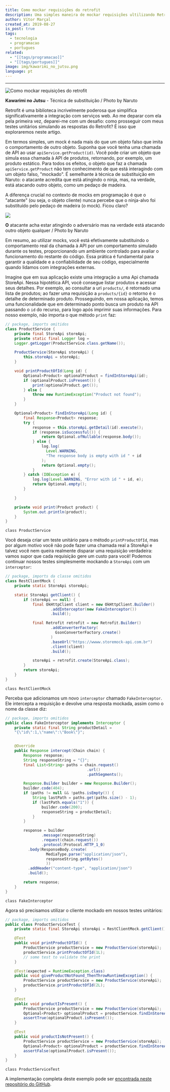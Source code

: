 ```yaml
---
title: Como mockar requisições do retrofit
description: Uma simples maneira de mockar requisições ultilizando Retrofit, OkHttp e continuar com seus testes unitários.
author: Vítor Marçal
created_at: 2019-08-27
is_post: true
tags:
  - tecnologia
  - programacao
  - portugues
related:
  - "[[tags/programacao]]"
  - "[[tags/portugues]]"
image: img/kawarimi_no_jutsu.png
language: pt
---
```

---
![Como mockar requisições do retrofit](img/kawarimi_no_jutsu.png)

__Kawarimi no Jutsu__ - Técnica de substituição / Photo by Naruto

Retrofit é uma biblioteca incrivelmente poderosa que simplifica significativamente a integração com serviços web. Ao me deparar com ela pela primeira vez, deparei-me com um desafio: como prosseguir com meus testes unitários simulando as respostas do Retrofit? É isso que exploraremos neste artigo.

Em termos simples, um mock é nada mais do que um objeto falso que imita o comportamento de outro objeto. Suponha que você tenha uma chamada de API ao usar `apiService.getProduct(id)`. Você pode criar um objeto que simula essa chamada à API de produtos, retornando, por exemplo, um produto estático. Para todos os efeitos, o objeto que faz a chamada `apiService.getProduct` não tem conhecimento de que está interagindo com um objeto falso, "mockado". É semelhante à técnica de substituição em Naruto: o atacante acredita que está atingindo o ninja, mas, na verdade, está atacando outro objeto, como um pedaço de madeira.

A diferença crucial no contexto de mocks em programação é que o "atacante" (ou seja, o objeto cliente) nunca percebe que o ninja-alvo foi substituído pelo pedaço de madeira (o mock). Ficou claro?

![](https://www.marcal.dev/content/images/2023/12/Kawarimi_no_Jutsu.webp)

__O__ atacante acha estar atingindo o adversário mas na verdade está atacando outro objeto qualquer / Photo by Naruto

Em resumo, ao utilizar mocks, você está efetivamente substituindo o comportamento real da chamada à API por um comportamento simulado durante os testes, proporcionando um ambiente controlado para avaliar o funcionamento do restante do código. Essa prática é fundamental para garantir a qualidade e a confiabilidade de seu código, especialmente quando lidamos com integrações externas.

Imagine que em sua aplicação existe uma integração a uma Api chamada StoreApi. Nessa hipotética API, você consegue listar produtos e acessar seus detalhes. Por exemplo, ao consultar a uri `products/`, é retornado uma lista de produtos; ao fazer uma requisição a `products/{id}` o retorno é o detalhe de determinado produto. Prosseguindo, em nossa aplicação, temos uma funcionalidade que em determinado ponto busca um produto na API passando o `id` do recurso, para logo após imprimir suas informações. Para nosso exemplo, não importa o que método `print` faz:

```java
// package, imports omitidos
class ProductService {
    private final StoreApi storeApi;
    private static final Logger log =
    Logger.getLogger(ProductService.class.getName());

    ProductService(StoreApi storeApi) {
        this.storeApi = storeApi;
    }

    void printProductOfId(Long id) {
        Optional<Product> optionalProduct = findInStoreApi(id);
        if (optionalProduct.isPresent()) {
            print(optionalProduct.get());
        } else {
            throw new RuntimeException("Product not found");
        }
    }

    Optional<Product> findInStoreApi(Long id) {
        final Response<Product> response;
        try {
            response = this.storeApi.getDetail(id).execute();
            if (response.isSuccessful()) {
                return Optional.ofNullable(response.body());
            } else {
                log.log(
                  Level.WARNING,
                  "The response body is empty with id " + id
                );
                return Optional.empty();
            }
        } catch (IOException e) {
            log.log(Level.WARNING, "Error with id " + id, e);
            return Optional.empty();
        }

    }

    private void print(Product product) {
        System.out.println(product);
    }
}


```


`class ProductService`

Você deseja criar um teste unitário para o método `printProductOfId`, mas por algum motivo você não pode fazer uma chamada real a StoreApi e talvez você nem queira realmente disparar uma requisição verdadeira: vamos supor que cada requisição gere um custo para você! Podemos continuar nossos testes simplesmente mockando a `StoreApi` com um `interceptor`:

```java
// package, imports da classe omitidos
class RestClientMock {
    private static StoreApi storeApi;

    static StoreApi getClient() {
        if (storeApi == null) {
            final OkHttpClient client = new OkHttpClient.Builder()
                    .addInterceptor(new FakeInterceptor())
                    .build();

            final Retrofit retrofit = new Retrofit.Builder()
                    .addConverterFactory(
                      GsonConverterFactory.create()
                    )
                    .baseUrl("https://wwww.storemock-api.com.br")
                    .client(client)
                    .build();

            storeApi = retrofit.create(StoreApi.class);
        }
        return storeApi;
    }
}

```


`class RestClientMock`

Perceba que adicionamos um novo `interceptor` chamado `FakeInterceptor`. Ele intercepta a requisição e devolve uma resposta mockada, assim como o nome da classe diz:

```java
// package, imports omitidos
public class FakeInterceptor implements Interceptor {
    private static final String productDetail = 
    "{\"id\":1,\"name\":\"Book\"}";


    @Override
    public Response intercept(Chain chain) {
        Response response;
        String responseString = "{}";
        final List<String> paths = chain.request()
                                    .url()
                                    .pathSegments();

        Response.Builder builder = new Response.Builder();
        builder.code(404);
        if (paths != null && !paths.isEmpty()) {
            String lastPath = paths.get(paths.size() - 1);
            if (lastPath.equals("1")) {
                builder.code(200);
                responseString = productDetail;
            }
        }

        response = builder
                .message(responseString)
                .request(chain.request())
                .protocol(Protocol.HTTP_1_0)
          .body(ResponseBody.create(
                  MediaType.parse("application/json"),
                  responseString.getBytes()
                  ))
          .addHeader("content-type", "application/json")
          .build();

        return response;
    }
}

```


`class FakeInterceptor`

Agora só precisamos utilizar o cliente mockado em nossos testes unitários:

```java
// package, imports omitidos
public class ProductServiceTest {
    private static final StoreApi storeApi = RestClientMock.getClient();

    @Test
    public void printProductOfId() {
        ProductService productService = new ProductService(storeApi);
        productService.printProductOfId(1L);
        // some test to validate the print
    }

    @Test(expected = RuntimeException.class)
    public void giveProductNotFound_ThenThrowRuntimeException() {
        ProductService productService = new ProductService(storeApi);
        productService.printProductOfId(2L);
    }

    @Test
    public void productIsPresent() {
        ProductService productService = new ProductService(storeApi);
        Optional<Product> optionalProduct = productService.findInStoreApi(1L);
        assertTrue(optionalProduct.isPresent());
    }

    @Test
    public void productIsNotPresent() {
        ProductService productService = new ProductService(storeApi);
        Optional<Product> optionalProduct = productService.findInStoreApi(2L);
        assertFalse(optionalProduct.isPresent());
    }
}

```


`class ProductServiceTest`

A implementação completa deste exemplo pode ser [encontrada neste repositório do GitHub](https://github.com/vitormarcal/retrofit-unit-test-tutorial).